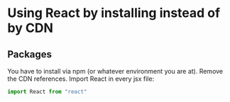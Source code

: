 # Using React by installing instead of by CDN

## Packages

You have to install via npm (or whatever environment you are at).
Remove the CDN references.
Import React in every jsx file:
```js
import React from "react"
```